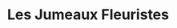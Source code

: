 ---
title: "Les Jumeaux Fleuristes"
url: /le-pre-saint-gervais/les-jumeaux-fleuristes/
shop: fleuriste
---